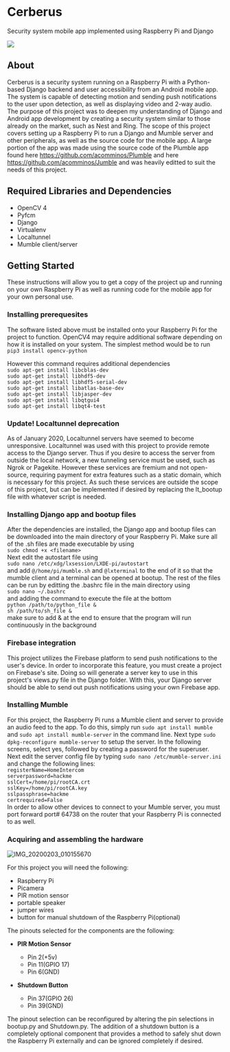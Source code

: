 # Cerberus
Security system mobile app implemented using Raspberry Pi and Django

<img src="/Demo/Cerberus_demo.gif"/>

## About
Cerberus is a security system running on a Raspberry Pi with a Python-based Django backend and user accessibility from an Android mobile app. The system is capable of detecting motion and sending push notifications to the user upon detection, as well as displaying video and 2-way audio. The purpose of this project was to deepen my understanding of Django and Android app development by creating a security system similar to those already on the market, such as Nest and Ring. The scope of this project covers setting up a Raspberry Pi to run a Django and Mumble server and other peripherals, as well as the source code for the mobile app. A large portion of the app was made using the source code of the Plumble app found here https://github.com/acomminos/Plumble and here https://github.com/acomminos/Jumble and was heavily editted to suit the needs of this project. 

## Required Libraries and Dependencies
- OpenCV 4
- Pyfcm
- Django
- Virtualenv
- Localtunnel
- Mumble client/server

## Getting Started
These instructions will allow you to get a copy of the project up and running on your own Raspberry Pi as well as running code for the mobile app for your own personal use.

### Installing prerequesites
The software listed above must be installed onto your Raspberry Pi for the project to function. OpenCV4 may require additional software depending on how it is installed on your system. The simplest method would be to run  
`pip3 install opencv-python`

However this command requires additional dependencies   
`sudo apt-get install libcblas-dev`  
`sudo apt-get install libhdf5-dev`  
`sudo apt-get install libhdf5-serial-dev`  
`sudo apt-get install libatlas-base-dev`  
`sudo apt-get install libjasper-dev`   
`sudo apt-get install libqtgui4`  
`sudo apt-get install libqt4-test`  

### **Update!** Localtunnel deprecation
As of January 2020, Localtunnel servers have seemed to become unresponsive. Localtunnel was used with this project to provide remote access to the Django server. Thus if you desire to access the server from outside the local network, a new tunneling service must be used, such as Ngrok or Pagekite. However these services are fremium and not open-source, requiring payment for extra features such as a static domain, which is necessary for this project. As such these services are outside the scope of this project, but can be implemented if desired by replacing the lt_bootup file with whatever script is needed.

### Installing Django app and bootup files
After the dependencies are installed, the Django app and bootup files can be downloaded into the main directory of your Raspberry Pi. Make sure all of the .sh files are made executable by using  
`sudo chmod +x <filename>`  
Next edit the autostart file using  
`sudo nano /etc/xdg/lxsession/LXDE-pi/autostart`  
and add `@/home/pi/mumble.sh` and `@lxterminal` to the end of it so that the mumble client and a terminal can be opened at bootup. The rest of the files can be run by editting the .bashrc file in the main directory using  
`sudo nano ~/.bashrc`  
and adding the command to execute the file at the bottom  
`python /path/to/python_file &`  
`sh /path/to/sh_file &`  
make sure to add & at the end to ensure that the program will run continuously in the background

### Firebase integration
This project utilizes the Firebase platform to send push notifications to the user's device. In order to incorporate this feature, you must create a project on Firebase's site. Doing so will generate a server key to use in this project's views.py file in the Django folder. With this, your Django server should be able to send out push notifications using your own Firebase app.

### Installing Mumble
For this project, the Raspberry Pi runs a Mumble client and server to provide an audio feed to the app. To do this, simply run `sudo apt install mumble` and `sudo apt install mumble-server` in the command line. Next type `sudo dpkg-reconfigure mumble-server` to setup the server. In the following screens, select yes, followed by creating a password for the superuser. Next edit the server config file by typing `sudo nano /etc/mumble-server.ini` and change the following lines:  
`registerName=HomeIntercom`  
`serverpassword=hackme`  
`sslCert=/home/pi/rootCA.crt`  
`sslKey=/home/pi/rootCA.key`  
`sslpassphrase=hackme`  
`certrequired=False`  
In order to allow other devices to connect to your Mumble server, you must port forward port# 64738 on the router that your Raspberry Pi is connected to as well. 

### Acquiring and assembling the hardware  
![IMG_20200203_010155670](https://user-images.githubusercontent.com/30604147/73686224-71f51e80-467c-11ea-97a8-bf1a53012274.jpg)

For this project you will need the following:
- Raspberry Pi
- Picamera
- PIR motion sensor
- portable speaker
- jumper wires
- button for manual shutdown of the Raspberry Pi(optional)

The pinouts selected for the components are the following:  
- **PIR Motion Sensor**
  - Pin 2(+5v)
  - Pin 11(GPIO 17)
  - Pin 6(GND)

- **Shutdown Button**
  - Pin 37(GPIO 26)
  - Pin 39(GND)

The pinout selection can be reconfigured by altering the pin selections in bootup.py and Shutdown.py. The addition of a shutdown button is a completely optional component that provides a method to safely shut down the Raspberry Pi externally and can be ignored completely if desired.

